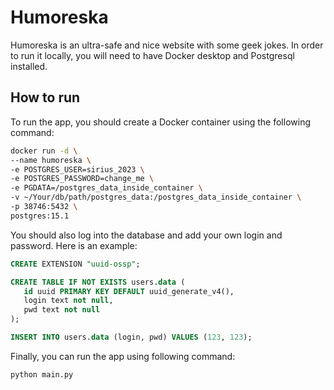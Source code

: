 # Humoreska

Humoreska is an ultra-safe and nice website with some geek jokes. In order to run it locally, you will need to have Docker desktop and Postgresql installed.

## How to run

To run the app, you should create a Docker container using the following command:

```sh
docker run -d \
--name humoreska \
-e POSTGRES_USER=sirius_2023 \
-e POSTGRES_PASSWORD=change_me \
-e PGDATA=/postgres_data_inside_container \
-v ~/Your/db/path/postgres_data:/postgres_data_inside_container \
-p 38746:5432 \
postgres:15.1
```

You should also log into the database and add your own login and password. Here is an example:

```sql
CREATE EXTENSION "uuid-ossp";

CREATE TABLE IF NOT EXISTS users.data (
   id uuid PRIMARY KEY DEFAULT uuid_generate_v4(),
   login text not null,
   pwd text not null
);

INSERT INTO users.data (login, pwd) VALUES (123, 123);
```

Finally, you can run the app using following command:
```
python main.py
```
